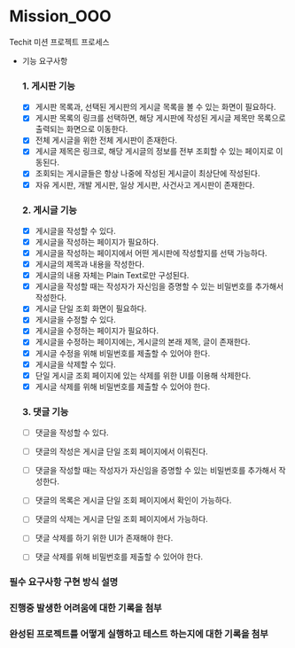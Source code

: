 # Mission_OOO
Techit 미션 프로젝트 프로세스


- 기능 요구사항
  ### 1. 게시판 기능

    - [x]  게시판 목록과, 선택된 게시판의 게시글 목록을 볼 수 있는 화면이 필요하다.
    - [x]  게시판 목록의 링크를 선택하면, 해당 게시판에 작성된 게시글 제목만 목록으로 출력되는 화면으로 이동한다.
    - [x]  전체 게시글을 위한 전체 게시판이 존재한다.
    - [x]  게시글 제목은 링크로, 해당 게시글의 정보를 전부 조회할 수 있는 페이지로 이동된다.
    - [x]  조회되는 게시글들은 항상 나중에 작성된 게시글이 최상단에 작성된다.
    - [x]  자유 게시판, 개발 게시판, 일상 게시판, 사건사고 게시판이 존재한다.

  ### 2. 게시글 기능

    - [x]  게시글을 작성할 수 있다.
    - [x]  게시글을 작성하는 페이지가 필요하다.
    - [x]  게시글을 작성하는 페이지에서 어떤 게시판에 작성할지를 선택 가능하다.
    - [x]  게시글의 제목과 내용을 작성한다.
    - [x]  게시글의 내용 자체는 Plain Text로만 구성된다.
    - [x]  게시글을 작성할 때는 작성자가 자신임을 증명할 수 있는 비밀번호를 추가해서 작성한다.
    - [x]  게시글 단일 조회 화면이 필요하다.
    - [x]  게시글을 수정할 수 있다.
    - [x]  게시글을 수정하는 페이지가 필요하다.
    - [x]  게시글을 수정하는 페이지에는, 게시글의 본래 제목, 글이 존재한다.
    - [x]  게시글 수정을 위해 비밀번호를 제출할 수 있어야 한다.
    - [x]  게시글을 삭제할 수 있다.
    - [x]  단일 게시글 조회 페이지에 있는 삭제를 위한 UI를 이용해 삭제한다.
    - [x]  게시글 삭제를 위해 비밀번호를 제출할 수 있어야 한다.

  ### 3. 댓글 기능

    - [ ]  댓글을 작성할 수 있다.
    - [ ]  댓글의 작성은 게시글 단일 조회 페이지에서 이뤄진다.
    - [ ]  댓글을 작성할 때는 작성자가 자신임을 증명할 수 있는 비밀번호를 추가해서 작성한다.
    - [ ]  댓글의 목록은 게시글 단일 조회 페이지에서 확인이 가능하다.
    - [ ]  댓글의 삭제는 게시글 단일 조회 페이지에서 가능하다.
    - [ ]  댓글 삭제를 하기 위한 UI가 존재해야 한다.
    - [ ]  댓글 삭제를 위해 비밀번호를 제출할 수 있어야 한다.


### 필수 요구사항 구현 방식 설명


### 진행중 발생한 어려움에 대한 기록을 첨부

### 완성된 프로젝트를 어떻게 실행하고 테스트 하는지에 대한 기록을 첨부
